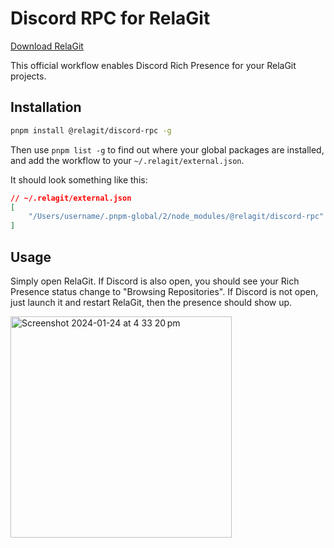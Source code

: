 # Discord RPC for RelaGit

[Download RelaGit](https://git.rela.dev)

This official workflow enables Discord Rich Presence for your RelaGit projects.

## Installation
```sh
pnpm install @relagit/discord-rpc -g
```

Then use `pnpm list -g` to find out where your global packages are installed, and add the workflow to your `~/.relagit/external.json`.

It should look something like this:
```json
// ~/.relagit/external.json
[
    "/Users/username/.pnpm-global/2/node_modules/@relagit/discord-rpc"
]
```

## Usage
Simply open RelaGit. If Discord is also open, you should see your Rich Presence status change to "Browsing Repositories". If Discord is not open, just launch it and restart RelaGit, then the presence should show up.

<img width="354" alt="Screenshot 2024-01-24 at 4 33 20 pm" src="https://github.com/relagit/discord-rpc/assets/87679354/93e53424-e21b-48c0-a236-ad459d4b33b1">
